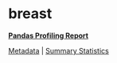 # breast

[**Pandas Profiling Report**](https://epistasislab.github.io/penn-ml-benchmarks/profile/breast.html)

[Metadata](metadata.yaml) | [Summary Statistics](summary_stats.csv)

